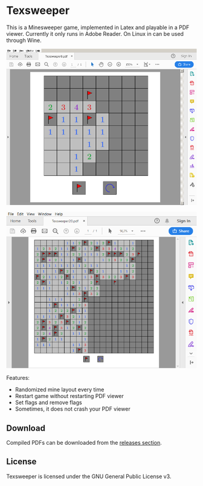 # Texsweeper
This is a Minesweeper game, implemented in Latex and playable in a PDF viewer. Currently it only runs in Adobe Reader. On Linux in can be used through Wine.

<p align="center"><img src="Image.png"></p>
<p align="center"><img src="Image2.png"></p>

Features:

- Randomized mine layout every time
- Restart game without restarting PDF viewer
- Set flags and remove flags
- Sometimes, it does not crash your PDF viewer

## Download
Compiled PDFs can be downloaded from the [releases section](https://github.com/fllor/Texsweeper/releases).

## License
Texsweeper is licensed under the GNU General Public License v3. 

